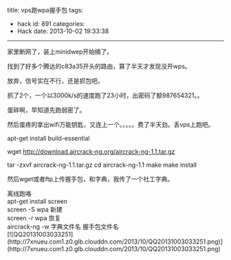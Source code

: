 title: vps跑wpa握手包
tags:
  - hack
id: 891
categories:
  - Hack
date: 2013-10-02 19:33:38
---

家里断网了，装上minidwep开始搞了。

找到了好多个腾达的c83a35开头的路由，算了半天才发现没开wps。

放弃，信号实在不行，还是抓包吧。

抓了2个，一个以3000k/s的速度跑了23小时，出密码了额987654321。。

蛋碎啊，早知道先跑弱密了。

然后蛋疼的拿出wifi万能钥匙，又连上一个。。。。。费了半天劲。丢vps上跑吧。

apt-get install build-essential

wget http://download.aircrack-ng.org/aircrack-ng-1.1.tar.gz

tar -zxvf aircrack-ng-1.1.tar.gz
cd aircrack-ng-1.1
make
make install

然后wget或者ftp上传握手包，和字典，我传了一个社工字典。
<div>离线跑咯</div>
<div id="code_pHb">apt-get install screen

</div>
<div id="code_t6P">screen -S wpa 新建
<div id="code_aND">screen -r wpa 恢复

</div>
<div id="code_xq2">aircrack-ng -w 字典文件名 握手包文件名</div>
<div>[![QQ20131003033251](http://7xnueu.com1.z0.glb.clouddn.com/2013/10/QQ20131003033251.png)](http://7xnueu.com1.z0.glb.clouddn.com/2013/10/QQ20131003033251.png)</div>
&nbsp;

</div>
&nbsp;
